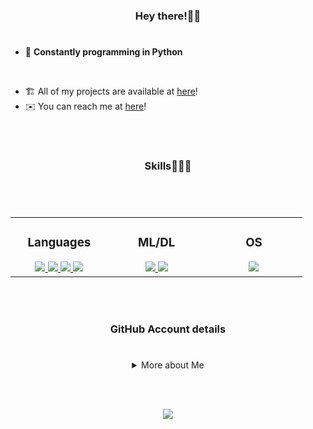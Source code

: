 ### <div align="center">Hey there!👋🏻</div>

#

- 🐍 **Constantly programming in Python**
<br>

- 🏗 All of my projects are available at [here](https://github.com/DexxterGWM?tab=repositories)!
- ✉️ You can reach me at [here](mailto:thedexxter.gandc@gmail.com)!

<br/><br/>

### <div align="center">Skills👨🏻‍💻</div>

# 
<br>

<div align="center">

<table><tr><td valign="top" width="25%">

### <div align="center">Languages</div>
<div align="center">  

<a href="https://github.com/DexxterGWM">
<img src="https://img.shields.io/badge/python-black?style=for-the-badge&logo=python">
<img src="https://img.shields.io/badge/javascript-black?style=for-the-badge&logo=javascript">
<img src="https://img.shields.io/badge/sql-black?style=for-the-badge&logo=mysql">
<img src="https://img.shields.io/badge/lua-black?style=for-the-badge&logo=lua">
</a>

</div>

</td><td valign="top" width="25%">

### <div align="center">ML/DL</div>
<div align="center">

<a href="https://github.com/DexxterGWM">
<img src="https://img.shields.io/badge/pandas-black?style=for-the-badge&logo=pandas">
<img src="https://img.shields.io/badge/numpy-black?style=for-the-badge&logo=numpy">
</a>

</div>

</td><td valign="top" width="25%">

### <div align="center">OS</div>
<div align="center">
<a href="https://github.com/DexxterGWM">
<img src="https://img.shields.io/badge/Linux-black?style=for-the-badge&logo=Linux">
</a>
</div>
  
</td></tr></table>  

</div>

<br/><br/>

### <div align="center">GitHub Account details</div>
# 

<div align="center">

<details align="center">
<summary>More about Me</summary>

<br/>

<a href="https://github.com/DexxterGWM">
<img src="http://github-profile-summary-cards.vercel.app/api/cards/profile-details?username=DexxterGWM&theme=transparent" />
</a>

<a href="https://github.com/DexxterGWM">
<img src="https://github-readme-streak-stats.herokuapp.com/?user=DexxterGWM&hide_border=true&card_width=338&theme=transparent" />
</a>

<a href="https://github.com/DexxterGWM">
<img src="http://github-profile-summary-cards.vercel.app/api/cards/stats?username=DexxterGWM&theme=transparent" />
</a>

<br/>

<a href="https://github.com/DexxterGWM">
<img height="180em" src="https://github-readme-stats.vercel.app/api/top-langs/?username=DexxterGWM&langs_count=4&layout=compact&line_height=30&locale=pt-br&theme=tokyonight&border_color=A6A6A6CF&title_color=0094F5&text_color=0094F5C5">
</a>

</details>

</div>

<br><br>

<div align="center">
  <a href="https://github.com/DexxterGWM">
    <img src="https://komarev.com/ghpvc/?username=dexxtergwm&&style=flat-square" />
  </a>
</div>


<!--
              (`.          ,-,
              ` `.     ,;' /
               ` .  ,'/ .'
                 `. X /.'
       .-;--''--.._` ` ('
     .'           /    `
    ,          ` '    Q '
    ,         ,   `._    \
 ,.|         '     `-.;_'
 :  . `   ;   `  ` --,.._;
  ' `     ,  )   .'
     `._  , '   /_
        ; ,''-,;' ``-
         ``-..__``--`
-->
